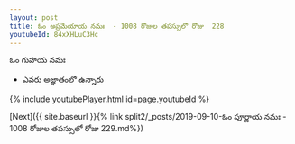 ```yaml
---
layout: post
title: ఓం అప్రమేయాయ నమః  - 1008 రోజుల తపస్సులో రోజు  228
youtubeId: 84xXHLuC3Hc
---
```

 
 
 ఓం గుహాయ నమః  
 
 -  ఎవరు అజ్ఞాతంలో ఉన్నారు 
 
  
 
  
 
 
 
 
 
 


{% include youtubePlayer.html id=page.youtubeId %}
 
[Next]({{ site.baseurl }}{% link  split2/_posts/2019-09-10-ఓం పూర్ణాయ నమః  - 1008 రోజుల తపస్సులో రోజు  229.md%})
 
